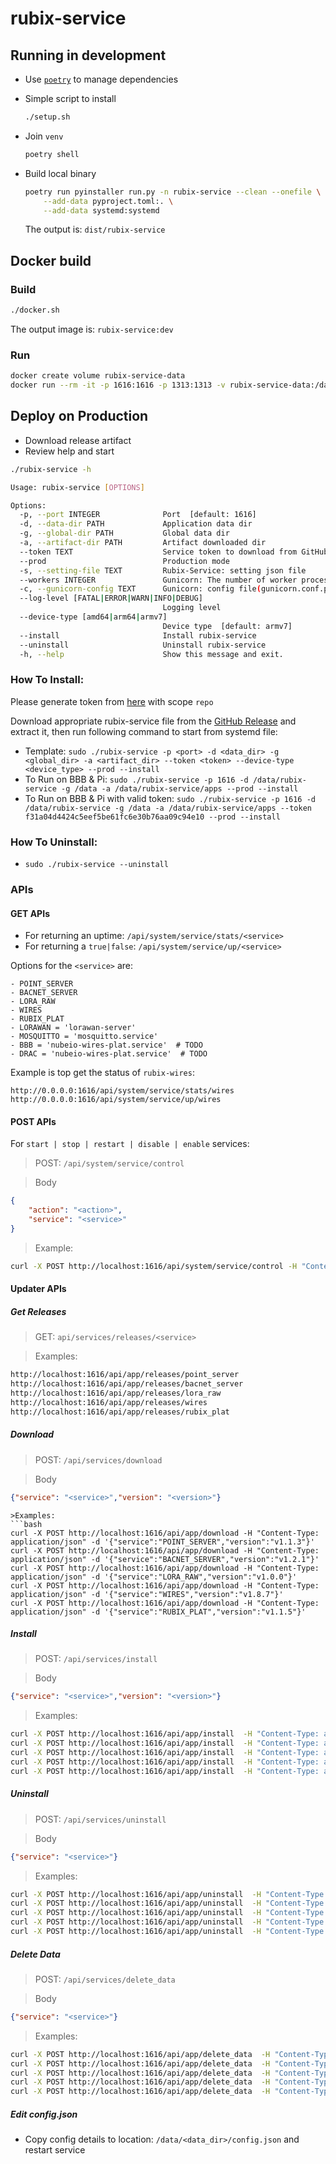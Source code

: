 # rubix-service

## Running in development

- Use [`poetry`](https://github.com/python-poetry/poetry) to manage dependencies
- Simple script to install

    ```bash
    ./setup.sh
    ```

- Join `venv`

    ```bash
    poetry shell
    ```

- Build local binary

    ```bash
    poetry run pyinstaller run.py -n rubix-service --clean --onefile \
        --add-data pyproject.toml:. \
        --add-data systemd:systemd
    ```

  The output is: `dist/rubix-service`

## Docker build

### Build

```bash
./docker.sh
```

The output image is: `rubix-service:dev`

### Run

```bash
docker create volume rubix-service-data
docker run --rm -it -p 1616:1616 -p 1313:1313 -v rubix-service-data:/data --name rubix-service rubix-service:dev
```

## Deploy on Production

- Download release artifact
- Review help and start
```bash
./rubix-service -h

Usage: rubix-service [OPTIONS]

Options:
  -p, --port INTEGER              Port  [default: 1616]
  -d, --data-dir PATH             Application data dir
  -g, --global-dir PATH           Global data dir
  -a, --artifact-dir PATH         Artifact downloaded dir
  --token TEXT                    Service token to download from GitHub private repository
  --prod                          Production mode
  -s, --setting-file TEXT         Rubix-Service: setting json file
  --workers INTEGER               Gunicorn: The number of worker processes for handling requests.
  -c, --gunicorn-config TEXT      Gunicorn: config file(gunicorn.conf.py)
  --log-level [FATAL|ERROR|WARN|INFO|DEBUG]
                                  Logging level
  --device-type [amd64|arm64|armv7]
                                  Device type  [default: armv7]
  --install                       Install rubix-service
  --uninstall                     Uninstall rubix-service
  -h, --help                      Show this message and exit.
```

### How To Install:

Please generate token from [here](https://github.com/settings/tokens) with scope `repo`

Download appropriate rubix-service file from the [GitHub Release](https://github.com/NubeIO/rubix-service/releases) and 
extract it, then run following command to start from systemd file:

- Template: `sudo ./rubix-service -p <port> -d <data_dir> -g <global_dir> -a <artifact_dir> --token <token> --device-type <device_type> --prod --install`
- To Run on BBB & Pi: `sudo ./rubix-service -p 1616 -d /data/rubix-service -g /data -a /data/rubix-service/apps --prod --install`
- To Run on BBB & Pi with valid token: `sudo ./rubix-service -p 1616 -d /data/rubix-service -g /data -a /data/rubix-service/apps --token f31a04d4424c5eef5be61fc6e30b76aa09c94e10 --prod --install`


### How To Uninstall:
- `sudo ./rubix-service --uninstall`

### APIs

#### GET APIs

- For returning an uptime: `/api/system/service/stats/<service>`
- For returning a `true|false`: `/api/system/service/up/<service>`

Options for the `<service>` are:
```
- POINT_SERVER
- BACNET_SERVER
- LORA_RAW
- WIRES
- RUBIX_PLAT
- LORAWAN = 'lorawan-server'
- MOSQUITTO = 'mosquitto.service'
- BBB = 'nubeio-wires-plat.service'  # TODO
- DRAC = 'nubeio-wires-plat.service'  # TODO
```

Example is top get the status of `rubix-wires`:
```
http://0.0.0.0:1616/api/system/service/stats/wires
http://0.0.0.0:1616/api/system/service/up/wires
```


#### POST APIs

For `start | stop | restart | disable | enable` services: 

> POST: `/api/system/service/control`

> Body
```json
{
    "action": "<action>",
    "service": "<service>"
}
```

> Example:
```bash
curl -X POST http://localhost:1616/api/system/service/control -H "Content-Type: application/json" -d '{"action": "restart","service":"wires"}'
```


#### Updater APIs

##### Get Releases

> GET: `api/services/releases/<service>`

>Examples:
```bash
http://localhost:1616/api/app/releases/point_server
http://localhost:1616/api/app/releases/bacnet_server
http://localhost:1616/api/app/releases/lora_raw
http://localhost:1616/api/app/releases/wires
http://localhost:1616/api/app/releases/rubix_plat
```

##### Download

> POST: `/api/services/download`

> Body
```json
{"service": "<service>","version": "<version>"}
```

```
>Examples:
```bash
curl -X POST http://localhost:1616/api/app/download -H "Content-Type: application/json" -d '{"service":"POINT_SERVER","version":"v1.1.3"}'
curl -X POST http://localhost:1616/api/app/download -H "Content-Type: application/json" -d '{"service":"BACNET_SERVER","version":"v1.2.1"}'
curl -X POST http://localhost:1616/api/app/download -H "Content-Type: application/json" -d '{"service":"LORA_RAW","version":"v1.0.0"}'
curl -X POST http://localhost:1616/api/app/download -H "Content-Type: application/json" -d '{"service":"WIRES","version":"v1.8.7"}'
curl -X POST http://localhost:1616/api/app/download -H "Content-Type: application/json" -d '{"service":"RUBIX_PLAT","version":"v1.1.5"}'
```

##### Install

> POST: `/api/services/install`

> Body
```json
{"service": "<service>","version": "<version>"}
```

> Examples:
```bash
curl -X POST http://localhost:1616/api/app/install  -H "Content-Type: application/json" -d '{"service":"POINT_SERVER","version":"v1.1.3"}'
curl -X POST http://localhost:1616/api/app/install  -H "Content-Type: application/json" -d '{"service":"BACNET_SERVER","version":"v1.2.1"}'
curl -X POST http://localhost:1616/api/app/install  -H "Content-Type: application/json" -d '{"service":"LORA_RAW","version":"v1.0.0"}'
curl -X POST http://localhost:1616/api/app/install  -H "Content-Type: application/json" -d '{"service":"WIRES","version":"v1.8.7"}'
curl -X POST http://localhost:1616/api/app/install  -H "Content-Type: application/json" -d '{"service":"RUBIX_PLAT","version":"v1.1.5"}'
```

##### Uninstall

> POST: `/api/services/uninstall`

> Body
```json
{"service": "<service>"}
```

> Examples:
```bash
curl -X POST http://localhost:1616/api/app/uninstall  -H "Content-Type: application/json" -d '{"service":"POINT_SERVER"}'
curl -X POST http://localhost:1616/api/app/uninstall  -H "Content-Type: application/json" -d '{"service":"BACNET_SERVER"}'
curl -X POST http://localhost:1616/api/app/uninstall  -H "Content-Type: application/json" -d '{"service":"LORA_RAW"}'
curl -X POST http://localhost:1616/api/app/uninstall  -H "Content-Type: application/json" -d '{"service":"WIRES"}'
curl -X POST http://localhost:1616/api/app/uninstall  -H "Content-Type: application/json" -d '{"service":"RUBIX_PLAT"}'
```

##### Delete Data

> POST: `/api/services/delete_data`

> Body
```json
{"service": "<service>"}
```

> Examples:
```bash
curl -X POST http://localhost:1616/api/app/delete_data  -H "Content-Type: application/json" -d '{"service":"POINT_SERVER"}'
curl -X POST http://localhost:1616/api/app/delete_data  -H "Content-Type: application/json" -d '{"service":"BACNET_SERVER"}'
curl -X POST http://localhost:1616/api/app/delete_data  -H "Content-Type: application/json" -d '{"service":"LORA_RAW"}'
curl -X POST http://localhost:1616/api/app/delete_data  -H "Content-Type: application/json" -d '{"service":"WIRES"}'
curl -X POST http://localhost:1616/api/app/delete_data  -H "Content-Type: application/json" -d '{"service":"RUBIX_PLAT"}'
```

##### Edit config.json

- Copy config details to location: `/data/<data_dir>/config.json` and restart service
